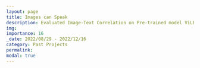 ```yaml
---
layout: page
title: Images can Speak
description: Evaluated Image-Text Correlation on Pre-trained model ViLBERT
img: 
importance: 16
_date: 2022/08/29 - 2022/12/16
category: Past Projects
permalink: 
modal: true
---
```

